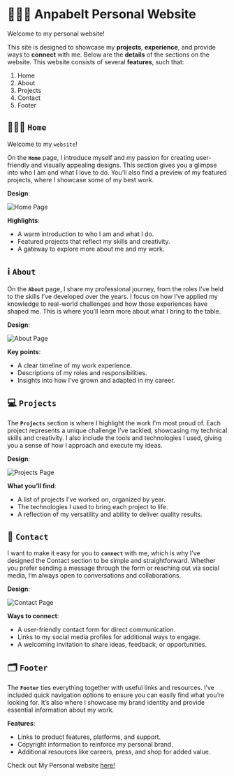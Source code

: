 # 🧑🏽‍💻 Anpabelt Personal Website

Welcome to my personal website!

This site is designed to showcase my **projects**, **experience**, and provide ways to **connect** with me. Below are the **details** of the sections on the website. This website consists of several **features**, such that:

1.  Home
2.  About
3.  Projects
4.  Contact
5.  Footer

## 🧑🏽‍💼 `Home`

Welcome to my `website`!

On the **`Home`** page, I introduce myself and my passion for creating user-friendly and visually appealing designs. This section gives you a glimpse into who I am and what I love to do. You’ll also find a preview of my featured projects, where I showcase some of my best work.

**Design**:

![Home Page](design-personal-website/home-page.png)

**Highlights**:

- A warm introduction to who I am and what I do.
- Featured projects that reflect my skills and creativity.
- A gateway to explore more about me and my work.

## ℹ️ `About`

On the **`About`** page, I share my professional journey, from the roles I’ve held to the skills I’ve developed over the years. I focus on how I’ve applied my knowledge to real-world challenges and how those experiences have shaped me. This is where you’ll learn more about what I bring to the table.

**Design**:

![About Page](design-personal-website/about-page.png)

**Key points**:

- A clear timeline of my work experience.
- Descriptions of my roles and responsibilities.
- Insights into how I’ve grown and adapted in my career.

## 💻 `Projects`

The **`Projects`** section is where I highlight the work I’m most proud of. Each project represents a unique challenge I’ve tackled, showcasing my technical skills and creativity. I also include the tools and technologies I used, giving you a sense of how I approach and execute my ideas.

**Design**:

![Projects Page](design-personal-website/project-page.png)

**What you’ll find**:

- A list of projects I’ve worked on, organized by year.
- The technologies I used to bring each project to life.
- A reflection of my versatility and ability to deliver quality results.

## 📱 `Contact`

I want to make it easy for you to **`connect`** with me, which is why I’ve designed the Contact section to be simple and straightforward. Whether you prefer sending a message through the form or reaching out via social media, I’m always open to conversations and collaborations.

**Design**:

![Contact Page](design-personal-website/contact-page.png)

**Ways to connect**:

- A user-friendly contact form for direct communication.
- Links to my social media profiles for additional ways to engage.
- A welcoming invitation to share ideas, feedback, or opportunities.

## 🗂️ `Footer`

The **`Footer`** ties everything together with useful links and resources. I’ve included quick navigation options to ensure you can easily find what you’re looking for. It’s also where I showcase my brand identity and provide essential information about my work.

**Features**:

- Links to product features, platforms, and support.
- Copyright information to reinforce my personal brand.
- Additional resources like careers, press, and shop for added value.

Check out My Personal website [here!](https://anpabelt.com)
